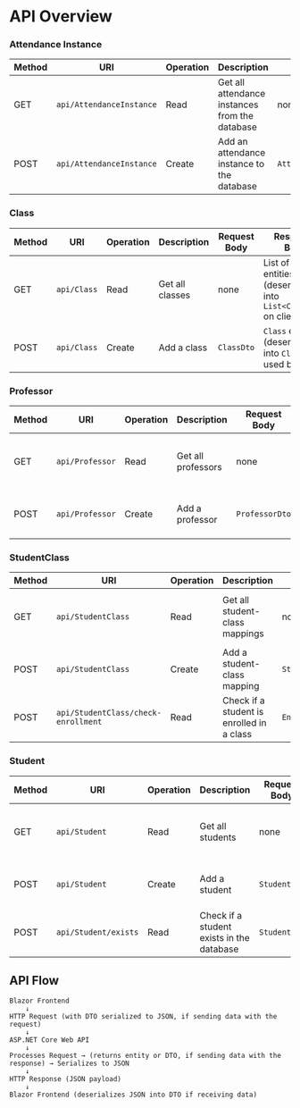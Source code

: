 # API Overview 

### Attendance Instance
| Method | URI | Operation | Description | Request Body | Response Body |
|--------|-----|-----------|-------------|--------------|----------------|
| GET    | `api/AttendanceInstance` | Read | Get all attendance instances from the database | none | List of `AttendanceInstance` entities (deserialized into `List<AttendanceInstanceDto>` on client) |
| POST   | `api/AttendanceInstance` | Create | Add an attendance instance to the database | `AttendanceInstanceDto` | `AttendanceInstance` entity (deserialized into `AttendanceInstanceDto` if used by client) |

### Class
| Method | URI | Operation | Description | Request Body | Response Body |
|--------|-----|-----------|-------------|--------------|----------------|
| GET    | `api/Class` | Read | Get all classes | none | List of `Class` entities (deserialized into `List<ClassDto>` on client) |
| POST   | `api/Class` | Create | Add a class | `ClassDto` | `Class` entity (deserialized into `ClassDto` if used by client) |

### Professor
| Method | URI | Operation | Description | Request Body | Response Body |
|--------|-----|-----------|-------------|--------------|----------------|
| GET    | `api/Professor` | Read | Get all professors | none | List of `Professor` entities (deserialized into `List<ProfessorDto>` on client) |
| POST   | `api/Professor` | Create | Add a professor | `ProfessorDto` | `Professor` entity (deserialized into `ProfessorDto` if used by client) |

### StudentClass
| Method | URI | Operation | Description | Request Body | Response Body |
|--------|-----|-----------|-------------|--------------|----------------|
| GET    | `api/StudentClass` | Read | Get all student-class mappings | none | List of `StudentClass` entities (deserialized into `List<StudentClassDto>` on client) |
| POST   | `api/StudentClass` | Create | Add a student-class mapping | `StudentClassDto` | `StudentClass` entity (deserialized into `StudentClassDto` if used by client) |
| POST   | `api/StudentClass/check-enrollment` | Read | Check if a student is enrolled in a class | `EnrollmentCheckDto` | `true` or `false` (Boolean) |

### Student
| Method | URI | Operation | Description | Request Body | Response Body |
|--------|-----|-----------|-------------|--------------|----------------|
| GET    | `api/Student` | Read | Get all students | none | List of `Student` entities (deserialized into `List<StudentDto>` on client) |
| POST   | `api/Student` | Create | Add a student | `StudentDto` | `Student` entity (deserialized into `StudentDto` if used by client) |
| POST   | `api/Student/exists` | Read | Check if a student exists in the database | `StudentDto` | `true` or `false` (Boolean) |

## API Flow
```
Blazor Frontend 
    ↓ 
HTTP Request (with DTO serialized to JSON, if sending data with the request) 
    ↓ 
ASP.NET Core Web API 
    ↓ 
Processes Request → (returns entity or DTO, if sending data with the response) → Serializes to JSON 
    ↓ 
HTTP Response (JSON payload) 
    ↓ 
Blazor Frontend (deserializes JSON into DTO if receiving data)
```
